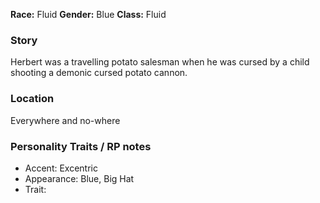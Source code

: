**Race:** Fluid
**Gender:** Blue
**Class:** Fluid

### Story

Herbert was a travelling potato salesman when he was cursed by a child shooting a demonic cursed potato cannon.

### Location

Everywhere and no-where

### Personality Traits / RP notes

* Accent: Excentric
* Appearance: Blue, Big Hat
* Trait: 
